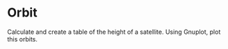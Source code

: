 # Orbit
Calculate and create a table of the height of a satellite. Using Gnuplot, plot this orbits.

